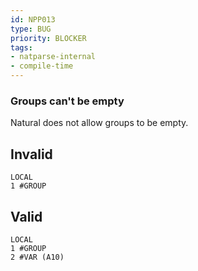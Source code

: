 ```yaml
---
id: NPP013
type: BUG
priority: BLOCKER
tags:
- natparse-internal
- compile-time
---
```


### Groups can't be empty

Natural does not allow groups to be empty.

## Invalid

```natural
LOCAL
1 #GROUP
```

## Valid

```natural
LOCAL
1 #GROUP
2 #VAR (A10)
```

